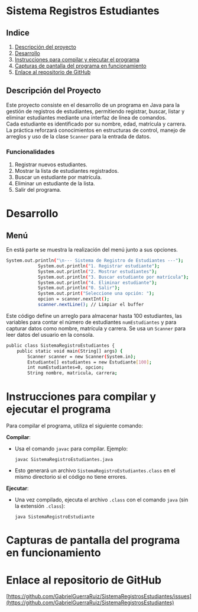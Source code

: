 # Sistema Registros Estudiantes
## Indice
1. [Descripción del proyecto](#descripcion_del_proyecto)
2. [Desarrollo](#desarrollo)
3. [Instrucciones para compilar y ejecutar el programa](#instrucciones_para_compilar_y_ejecutar_el_programa)
4. [Capturas de pantalla del programa en funcionamiento](#capturas_de_pantalla_del_programa_en_funcionamiento)
5. [Enlace al repositorio de GitHub](#enlace_al_repositorio_de_GitHub)



## **Descripción del Proyecto**
Este proyecto consiste en el desarrollo de un programa en Java para la gestión de registros de estudiantes, permitiendo registrar, buscar, listar y eliminar estudiantes mediante una interfaz de línea de comandos.<br> Cada estudiante es identificado por su nombre, edad, matrícula y carrera.<br>
La práctica reforzará conocimientos en estructuras de control, manejo de arreglos y uso de la clase `Scanner` para la entrada de datos.

### **Funcionalidades**
1. Registrar nuevos estudiantes.
2. Mostrar la lista de estudiantes registrados.
3. Buscar un estudiante por matrícula.
4. Eliminar un estudiante de la lista.
5. Salir del programa.
# Desarrollo
## Menú
En está parte se muestra la realización del menú junto a sus opciones.

```sh
System.out.println("\n--- Sistema de Registro de Estudiantes ---");
            System.out.println("1. Registrar estudiante");
            System.out.println("2. Mostrar estudiantes");
            System.out.println("3. Buscar estudiante por matrícula");
            System.out.println("4. Eliminar estudiante");
            System.out.println("0. Salir");
            System.out.print("Seleccione una opción: ");
            opcion = scanner.nextInt();
            scanner.nextLine(); // Limpiar el buffer
```

Este código define un arreglo para almacenar hasta 100 estudiantes, las variables para contar el número de estudiantes `numEstudiantes` y para capturar datos como nombre, matrícula y carrera. Se usa un `Scanner` para leer datos del usuario en la consola.

```sh
public class SistemaRegistroEstudiantes {
    public static void main(String[] args) {
        Scanner scanner = new Scanner(System.in);
        Estudiante[] estudiantes = new Estudiante[100];
        int numEstudiantes=0, opcion;
        String nombre, matricula, carrera;
```

# Instrucciones para compilar y ejecutar el programa
Para compilar el programa, utiliza el siguiente comando:

 **Compilar**:
   - Usa el comando `javac` para compilar. Ejemplo:<br>
     ```
     javac SistemaRegistroEstudiantes.java
     ```
   - Esto generará un archivo `SistemaRegistroEstudiantes.class` en el mismo directorio si el código no tiene errores.

 **Ejecutar**:
   - Una vez compilado, ejecuta el archivo `.class` con el comando `java` (sin la extensión `.class`):<br>
     ```
     java SistemaRegistroEstudiante
     ```


# Capturas de pantalla del programa en funcionamiento


# Enlace al repositorio de GitHub 

[https://github.com/GabrielGuerraRuiz/SistemaRegistrosEstudiantes/issues](https://github.com/GabrielGuerraRuiz/SistemaRegistrosEstudiantes)
